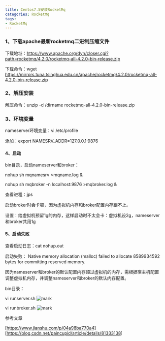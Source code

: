 ```yaml
---
title: Centos7.5安装RocketMq
categories: RocketMq
tags:
- RocketMq
---
```


### 1、下载apache最新rocketmq二进制压缩文件

下载地址：https://www.apache.org/dyn/closer.cgi?path=rocketmq/4.2.0/rocketmq-all-4.2.0-bin-release.zip

下载命令：wget https://mirrors.tuna.tsinghua.edu.cn/apache/rocketmq/4.2.0/rocketmq-all-4.2.0-bin-release.zip

### 2、解压安装

解压命令：unzip -d /dirname rocketmq-all-4.2.0-bin-release.zip

### 3、环境变量

nameserver环境变量：vi /etc/profile

添加：export NAMESRV_ADDR=127.0.0.1:9876

#### 4、启动

bin目录，启动nameserver和broker：

nohup sh mqnamesrv >mqname.log &

nohup sh mqbroker -n localhost:9876 >mqbroker.log &


查看进程：jps

启动broker时会卡顿，因为虚拟机内存和broker配置内存跟不上。

设置：给虚拟机预留1g的内存，这样启动时不太会卡：虚拟机设2g，nameserver和broker共用1g


#### 5、启动失败

查看启动日志：cat nohup.out

启动失败： Native memory allocation (malloc) failed to allocate 8589934592 bytes for committing reserved memory.

因为nameserver和broker的默认配置内存超过虚拟机的内存，需根据宿主机配置调整虚拟机内存，并调整nameserver和broker的默认内存配置。

bin目录：

vi runserver.sh 
![mark](http://blog.nilaile.cn/blog/20190613/Ym57z2V1GoSG.png)

vi runbroker.sh
![mark](http://blog.nilaile.cn/blog/20190613/MAdIT4CchpyP.png)


参考文章

[https://www.jianshu.com/p/04a98ba770a4]
[https://blog.csdn.net/paincupid/article/details/81333138]
